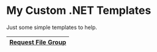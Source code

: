 # My Custom .NET Templates

Just some simple templates to help.


| [Request File Group](./working/content/request-group) |
|-----------|

